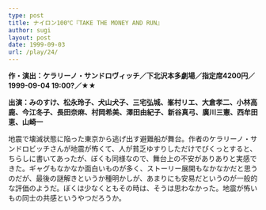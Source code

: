 ```yaml
---
type: post
title: ナイロン100℃『TAKE THE MONEY AND RUN』
author: sugi
layout: post
date: 1999-09-03
url: /play/24/
---
```

**作・演出：ケラリーノ・サンドロヴィッチ／下北沢本多劇場／指定席4200円／1999-09-04 19:00?／★★**

**出演：みのすけ、松永玲子、犬山犬子、三宅弘城、峯村リエ、大倉孝二、小林高鹿、今江冬子、長田奈麻、村岡希美、澤田由紀子、新谷真弓、廣川三憲、西牟田恵、山崎一**

地震で壊滅状態に陥った東京から逃げ出す避難船が舞台。作者のケラリーノ・サンドロビッチさんが地震が怖くて、人が貧乏ゆすりしただけでびくっとすると、ちらしに書いてあったが、ぼくも同様なので、舞台上の不安がありありと実感できた。ギャグもなかなか面白いものが多く、ストーリー展開もなかなかだと思うのだが、最後の謎解きというか種明かしが、あまりにも安易だというのが一般的な評価のようだ。ぼくは少なくともその時は、そうは思わなかった。地震が怖いもの同士の共感というやつだろうか。

